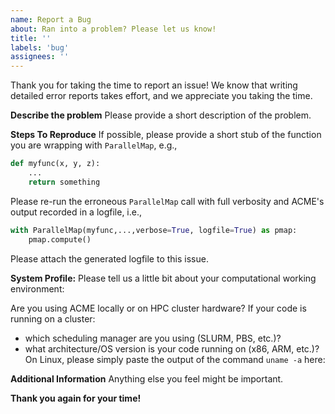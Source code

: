 ```yaml
---
name: Report a Bug
about: Ran into a problem? Please let us know!
title: ''
labels: 'bug'
assignees: ''
---
```

<!--
Copyright (c) 2023 Ernst Strüngmann Institute (ESI) for Neuroscience
in Cooperation with Max Planck Society
SPDX-License-Identifier: CC-BY-NC-SA-1.0
-->

Thank you for taking the time to report an issue! We know that writing
detailed error reports takes effort, and we appreciate you taking the time.

**Describe the problem**
Please provide a short description of the problem.

**Steps To Reproduce**
If possible, please provide a short stub of the function you are wrapping
with `ParallelMap`, e.g.,

```python
def myfunc(x, y, z):
    ...
    return something
```

Please re-run the erroneous `ParallelMap` call with full verbosity and
ACME's output recorded in a logfile, i.e.,

```python
with ParallelMap(myfunc,...,verbose=True, logfile=True) as pmap:
    pmap.compute()
```

Please attach the generated logfile to this issue.

**System Profile:**
Please tell us a little bit about your computational working environment:

Are you using ACME locally or on HPC cluster hardware?
If your code is running on a cluster:
- which scheduling manager are you using (SLURM, PBS, etc.)?
- what architecture/OS version is your code running on (x86, ARM, etc.)?
  On Linux, please simply paste the output of the command `uname -a` here:

**Additional Information**
Anything else you feel might be important.

**Thank you again for your time!**
